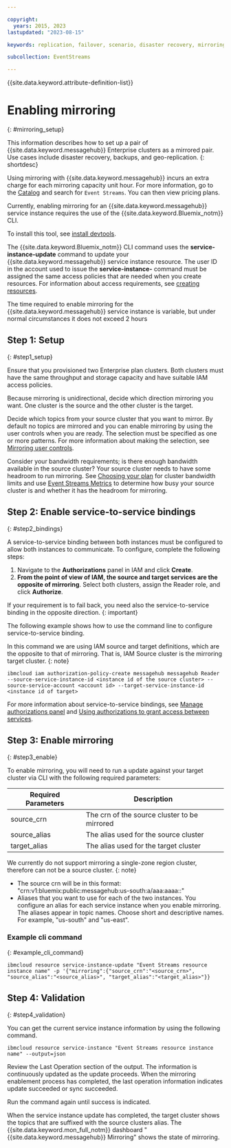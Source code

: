 ```yaml
---

copyright:
  years: 2015, 2023
lastupdated: "2023-08-15"

keywords: replication, failover, scenario, disaster recovery, mirroring, setup, backup, geo-replication, bindings

subcollection: EventStreams

---
```


{{site.data.keyword.attribute-definition-list}}

# Enabling mirroring
{: #mirroring_setup}

This information describes how to set up a pair of {{site.data.keyword.messagehub}} Enterprise clusters as a mirrored pair. Use cases include disaster recovery, backups, and geo-replication.
{: shortdesc}

Using mirroring with {{site.data.keyword.messagehub}} incurs an extra charge for each mirroring capacity unit hour. For more information, go to the [Catalog](https://cloud.ibm.com/catalog#services) and search for `Event Streams`. You can then view pricing plans.

Currently, enabling mirroring for an {{site.data.keyword.messagehub}} service instance requires the use of the {{site.data.keyword.Bluemix_notm}} CLI.

To install this tool, see [install devtools](/docs/cli?topic=cli-install-devtools-manually#install-devtools-manually).

The {{site.data.keyword.Bluemix_notm}} CLI command uses the **service-instance-update** command to update your {{site.data.keyword.messagehub}} service instance resource. The user ID in the account used to issue the **service-instance-** command must be assigned the same access policies that are needed when you create resources. For information about access requirements, see [creating resources](/docs/account?topic=account-manage_resource#creating-resources).

The time required to enable mirroring for the {{site.data.keyword.messagehub}} service instance is variable, but under normal circumstances it does not exceed 2 hours

## Step 1: Setup 
{: #step1_setup}

Ensure that you provisioned two Enterprise plan clusters. Both clusters must have the same throughput and storage capacity and have suitable IAM access policies.

Because mirroring is unidirectional, decide which direction mirroring you want. One cluster is the source and the other cluster is the target.

Decide which topics from your source cluster that you want to mirror. By default no topics are mirrored and you can enable mirroring by using the user controls when you are ready. The selection must be specified as one or more patterns. 
For more information about making the selection, see [Mirroring user controls](/docs/EventStreams?topic=EventStreams-mirroring#user_controls).

Consider your bandwidth requirements; is there enough bandwidth available in the source cluster? Your source cluster needs to have some headroom to run mirroring. See [Choosing your plan](/docs/EventStreams?topic=EventStreams-plan_choose) for cluster bandwidth limits and use [Event Streams Metrics](/docs/EventStreams?topic=EventStreams-metrics) to determine how busy your source cluster is and whether it has the headroom for mirroring.

## Step 2: Enable service-to-service bindings
{: #step2_bindings}

A service-to-service binding between both instances must be configured to allow both instances to communicate. To configure, complete the following steps:

1. Navigate to the **Authorizations** panel in IAM and click **Create**. 
2. **From the point of view of IAM, the source and target services are the opposite of mirroring**. Select both clusters, assign the Reader role, and click **Authorize**.

If your requirement is to fail back, you need also the service-to-service binding in the opposite direction.
{: important}

The following example shows how to use the command line to configure service-to-service binding. 

In this command we are using IAM source and target definitions, which are the opposite to that of mirroring. That is, IAM Source cluster is the mirroring target cluster.
{: note}

```text
ibmcloud iam authorization-policy-create messagehub messagehub Reader --source-service-instance-id <instance id of the source cluster> --source-service-account <account id> --target-service-instance-id <instance id of target>
```

For more information about service-to-service bindings, see [Manage authorizations panel](https://cloud.ibm.com/iam/authorizations) and [Using authorizations to grant access between services](https://cloud.ibm.com/docs/iam?topic=iam-serviceauth).

## Step 3: Enable mirroring
{: #step3_enable}

To enable mirroring, you will need to run a update against your target cluster via CLI with the following required parameters:

| Required Parameters | Description |
| ---------- | ----------- |
| source_crn | The crn of the source cluster to be mirrored |
| source_alias | The alias used for the source cluster | 
| target_alias | The alias used for the target cluster | 

We currently do not support mirroring a single-zone region cluster, therefore can not be a source cluster.
{: note}

- The source crn will be in this format: "crn:v1:bluemix:public:messagehub:us-south:a/aaa:aaaa::"
- Aliases that you want to use for each of the two instances. You configure an alias for each service instance when you enable mirroring. The aliases appear in topic names. Choose short and descriptive names. For example, "us-south" and "us-east".

### Example cli command
{: #example_cli_command}

  ```text
  ibmcloud resource service-instance-update "Event Streams resource instance name" -p '{"mirroring":{"source_crn":"<source_crn>", "source_alias":"<source_alias>", "target_alias":"<target_alias>"}}
  ```

## Step 4: Validation
{: #step4_validation}

You can get the current service instance information by using the following command.

  ```text
  ibmcloud resource service-instance "Event Streams resource instance name" --output=json
  ```

Review the Last Operation section of the output. The information is continuously updated as the update proceeds. When the mirroring enablement process has completed, the last operation information indicates update succeeded or sync succeeded.

Run the command again until success is indicated.

When the service instance update has completed, the target cluster shows the topics that are suffixed with the source clusters alias. The {{site.data.keyword.mon_full_notm}} dashboard "{{site.data.keyword.messagehub}} Mirroring" shows the state of mirroring.

